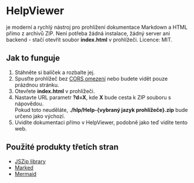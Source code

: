 # HelpViewer

je moderní a rychlý nástroj pro prohlížení dokumentace Markdown a HTML přímo z archivů ZIP. Není potřeba žádná instalace, žádný server ani backend - stačí otevřít soubor **index.html** v prohlížeči. Licence: MIT.

## Jak to funguje

1. Stáhněte si balíček <span id="linkhereI"></span> a rozbalte jej.
2. Spusťte prohlížeč bez [CORS omezení][bypassCORS] nebo budete vidět pouze prázdnou stránku.
3. Otevřete **index.html** v prohlížeči.
4. Nastavte URL parametr **?d=X**, kde **X** bude cesta k ZIP souboru s nápovědou.  
   Pokud toto neuděláte, **./hlp/Help-{vybraný jazyk prohlížeče}.zip** bude určeno jako výchozí.
5. Uvidíte dokumentaci přímo v HelpViewer, podobně jako teď vidíte tento web. 

<script>
  async function insertDownloadLink() {
    const fname = 'package.zip';
    const path = await getLatestReleaseBundleUri(null, fname);
    const parentO = document.getElementById('linkhereI');
    parentO.innerHTML = `<a href="${path}" alt="${fname}" title= "${path}">${fname}</a>`;
  }

  insertDownloadLink();
</script>

## Použité produkty třetích stran

- [JSZip library][JSZIP]
- [Marked][Marked]
- [Mermaid][Mermaid]

[JSZIP]: http://jszip.org/ "JSZip - práce se ZIP soubory"
[Marked]: https://marked.js.org/ "Marked - vypisování a formátování md souborů do HTML formátu"
[Mermaid]: https://mermaid.js.org/ "Mermaid - vykresluje grafy a schémata podle speciálních textových definic"
[bypassCORS]: corsPolicy.md "Prohlížeč může blokovat přístup k místním souborům (file://) kvůli CORS politikám"
